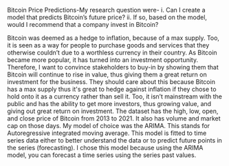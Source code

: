Bitcoin Price Predictions-My research question were- i. Can I create a model that predicts Bitcoin’s future price? ii. If so, based on the model, would I recommend that a company invest in Bitcoin?

Bitcoin was deemed as a hedge to inflation, because of a max supply. Too, it is seen
as a way for people to purchase goods and services that they otherwise couldn’t due to a
worthless currency in their country. As Bitcoin became more popular, it has turned into an investment
opportunity. Therefore, I want to convince stakeholders to buy-in by showing them that Bitcoin
will continue to rise in value, thus giving them a great return on investment for the business.
They should care about this because Bitcoin has a max supply thus it's great to hedge against
inflation if they chose to hold onto it as a currency rather than sell it. Too, it isn’t mainstream with
the public and has the ability to get more investors, thus growing value, and giving out great
return on investment. The dataset has the high, low, open, and close price of Bitcoin from 2013 to 2021. It also has volume and market cap on those days. My model of choice was the ARIMA. This stands for Autoregressive integrated moving average. This model is fitted to
time series data either to better understand the data or to predict future points in the series
(forecasting). I chose this model because using the ARIMA model, you can forecast a time
series using the series past values.

